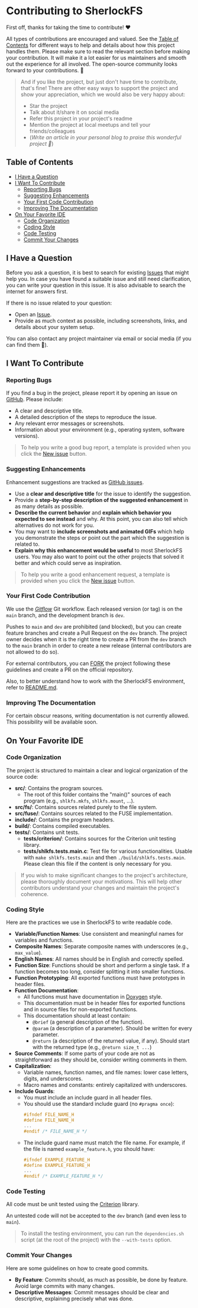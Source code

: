 # Contributing to SherlockFS

First off, thanks for taking the time to contribute! ❤️

All types of contributions are encouraged and valued. See the [Table of Contents](#table-of-contents) for different ways to help and details about how this project handles them. Please make sure to read the relevant section before making your contribution. It will make it a lot easier for us maintainers and smooth out the experience for all involved. The open-source community looks forward to your contributions. 🎉

> And if you like the project, but just don't have time to contribute, that's fine! There are other easy ways to support the project and show your appreciation, which we would also be very happy about:
> - Star the project
> - Talk about it/share it on social media
> - Refer this project in your project's readme
> - Mention the project at local meetups and tell your friends/colleagues
> - (_Write an article in your personal blog to praise this wonderful project 🙂_)

## Table of Contents

- [I Have a Question](#i-have-a-question)
- [I Want To Contribute](#i-want-to-contribute)
  - [Reporting Bugs](#reporting-bugs)
  - [Suggesting Enhancements](#suggesting-enhancements)
  - [Your First Code Contribution](#your-first-code-contribution)
  - [Improving The Documentation](#improving-the-documentation)
- [On Your Favorite IDE](#on-your-favorite-ide)
  - [Code Organization](#code-organization)
  - [Coding Style](#coding-style)
  - [Code Testing](#code-testing)
  - [Commit Your Changes](#commit-your-changes)

## I Have a Question

Before you ask a question, it is best to search for existing [Issues](https://github.com/SherlockFS/SherlockFS/issues) that might help you. In case you have found a suitable issue and still need clarification, you can write your question in this issue. It is also advisable to search the internet for answers first.

If there is no issue related to your question:

- Open an [Issue](https://github.com/SherlockFS/SherlockFS/issues/new).
- Provide as much context as possible, including screenshots, links, and details about your system setup.

You can also contact any project maintainer via email or social media (if you can find them 🙂).

## I Want To Contribute

### Reporting Bugs

If you find a bug in the project, please report it by opening an issue on [GitHub](https://github.com/SherlockFS/SherlockFS/issues). Please include:

- A clear and descriptive title.
- A detailed description of the steps to reproduce the issue.
- Any relevant error messages or screenshots.
- Information about your environment (e.g., operating system, software versions).

> To help you write a good bug report, a template is provided when you click the [New issue](https://github.com/SherlockFS/SherlockFS/issues/new/choose) button.

### Suggesting Enhancements

Enhancement suggestions are tracked as [GitHub issues](https://github.com/SherlockFS/SherlockFS/issues).

- Use a **clear and descriptive title** for the issue to identify the suggestion.
- Provide a **step-by-step description of the suggested enhancement** in as many details as possible.
- **Describe the current behavior** and **explain which behavior you expected to see instead** and why. At this point, you can also tell which alternatives do not work for you.
- You may want to **include screenshots and animated GIFs** which help you demonstrate the steps or point out the part which the suggestion is related to.
- **Explain why this enhancement would be useful** to most SherlockFS users. You may also want to point out the other projects that solved it better and which could serve as inspiration.

> To help you write a good enhancement request, a template is provided when you click the [New issue](https://github.com/SherlockFS/SherlockFS/issues/new/choose) button.

### Your First Code Contribution

We use the [_Gitflow_](https://www.atlassian.com/git/tutorials/comparing-workflows/gitflow-workflow) Git workflow. Each released version (or tag) is on the `main` branch, and the development branch is `dev`.

Pushes to `main` and `dev` are prohibited (and blocked), but you can create feature branches and create a Pull Request on the `dev` branch.
The project owner decides when it is the right time to create a PR from the `dev` branch to the `main` branch in order to create a new release (internal contributors are not allowed to do so).

For external contributors, you can [FORK](https://github.com/SherlockFS/SherlockFS/fork) the project following these guidelines and create a PR on the official repository.

Also, to better understand how to work with the SherlockFS environment, refer to [README.md](https://github.com/SherlockFS/SherlockFS/blob/main/README.md).

### Improving The Documentation

For certain obscur reasons, writing documentation is not currently allowed. This possibility will be available soon.

## On Your Favorite IDE

### Code Organization

The project is structured to maintain a clear and logical organization of the source code:

- **src/**: Contains the program sources.
  - The root of this folder contains the "main()" sources of each program (e.g., `shlkfs.mkfs`, `shlkfs.mount`, ...).
- **src/fs/**: Contains sources related purely to the file system.
- **src/fuse/**: Contains sources related to the FUSE implementation.
- **include/**: Contains the program headers.
- **build/**: Contains compiled executables.
- **tests/**: Contains unit tests.
  - **tests/criterion/**: Contains sources for the Criterion unit testing library.
  - **tests/shlkfs.tests.main.c**: Test file for various functionalities. Usable with `make shlkfs.tests.main` and then `./build/shlkfs.tests.main`. Please clean this file if the content is only necessary for you.

> If you wish to make significant changes to the project's architecture, please thoroughly document your motivations. This will help other contributors understand your changes and maintain the project's coherence.

### Coding Style

Here are the practices we use in SherlockFS to write readable code.

- **Variable/Function Names**: Use consistent and meaningful names for variables and functions.
- **Composite Names**: Separate composite names with underscores (e.g., `max_value`).
- **English Names**: All names should be in English and correctly spelled.
- **Function Size**: Functions should be short and perform a single task. If a function becomes too long, consider splitting it into smaller functions.
- **Function Prototyping**: All exported functions must have prototypes in header files.
- **Function Documentation**:
  - All functions must have documentation in [Doxygen](https://wikipedia.org/wiki/Doxygen) style.
  - This documentation must be in header files for exported functions and in source files for non-exported functions.
  - This documentation should at least contain:
    - `@brief` (a general description of the function).
    - `@param` (a description of a parameter). Should be written for every parameter.
    - `@return` (a description of the returned value, if any). Should start with the returned type (e.g., `@return size_t ...`)
- **Source Comments**: If some parts of your code are not as straightforward as they should be, consider writing comments in them.
- **Capitalization**:
  - Variable names, function names, and file names: lower case letters, digits, and underscores.
  - Macro names and constants: entirely capitalized with underscores.
- **Include Guards**:
  - You must include an include guard in all header files.
  - You should use the standard include guard (no `#pragma once`):
    ```c
    #ifndef FILE_NAME_H
    #define FILE_NAME_H
    ...
    #endif /* FILE_NAME_H */
    ```
  - The include guard name must match the file name. For example, if the file is named `example_feature.h`, you should have:
    ```c
    #ifndef EXAMPLE_FEATURE_H
    #define EXAMPLE_FEATURE_H
    ...
    #endif /* EXAMPLE_FEATURE_H */
    ```

### Code Testing

All code must be unit tested using the [Criterion](https://github.com/Snaipe/Criterion) library.

An untested code will not be accepted to the `dev` branch (and even less to `main`).

> To install the testing environment, you can run the `dependencies.sh` script (at the root of the project) with the `--with-tests` option.

### Commit Your Changes

Here are some guidelines on how to create good commits.

- **By Feature**: Commits should, as much as possible, be done by feature. Avoid large commits with many changes.
- **Descriptive Messages**: Commit messages should be clear and descriptive, explaining precisely what was done.
